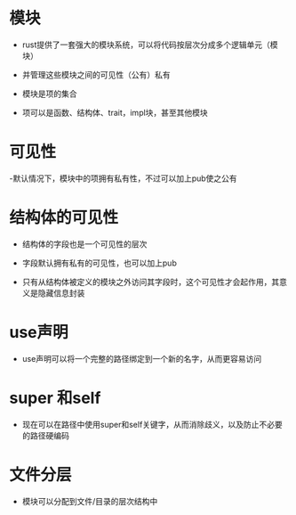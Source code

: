 # 模块

- rust提供了一套强大的模块系统，可以将代码按层次分成多个逻辑单元（模块）
- 并管理这些模块之间的可见性（公有）私有

- 模块是项的集合
- 项可以是函数、结构体、trait，impl块，甚至其他模块

# 可见性
-默认情况下，模块中的项拥有私有性，不过可以加上pub使之公有

# 结构体的可见性
- 结构体的字段也是一个可见性的层次

- 字段默认拥有私有的可见性，也可以加上pub

- 只有从结构体被定义的模块之外访问其字段时，这个可见性才会起作用，其意义是隐藏信息封装

# use声明

- use声明可以将一个完整的路径绑定到一个新的名字，从而更容易访问

# super 和self

- 现在可以在路径中使用super和self关键字，从而消除歧义，以及防止不必要的路径硬编码

# 文件分层
- 模块可以分配到文件/目录的层次结构中
